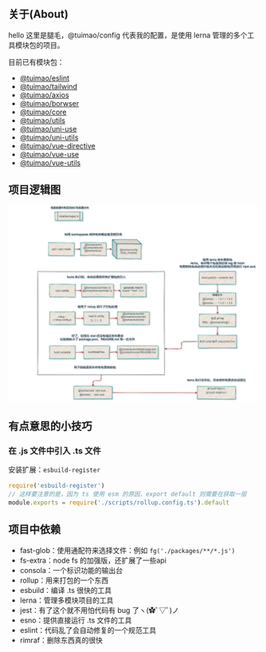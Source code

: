 ## 关于(About)

hello 这里是腿毛，@tuimao/config 代表我的配置，是使用 lerna 管理的多个工具模块包的项目。

目前已有模块包：

- [@tuimao/eslint](./packages/eslint)
- [@tuimao/tailwind](./packages/tailwind)
- [@tuimao/axios](./packages/axios)
- [@tuimao/borwser](./packages/borwser)
- [@tuimao/core](./packages/core)
- [@tuimao/utils](./packages/utils)
- [@tuimao/uni-use](./packages/uni-use)
- [@tuimao/uni-utils](./packages/uni-utils)
- [@tuimao/vue-directive](./packages/vue-directive)
- [@tuimao/vue-use](./packages/vue-use)
- [@tuimao/vue-utils](./packages/vue-utils)

## 项目逻辑图

![steps](./meta/images/tuimao-config-steps.png)

## 有点意思的小技巧

### 在 .js 文件中引入 .ts 文件

安装扩展：`esbuild-register`

~~~js
require('esbuild-register')
// 这样要注意的是，因为 ts 使用 esm 的原因，export default 则需要在获取一层
module.exports = require('./scripts/rollup.config.ts').default
~~~

## 项目中依赖

- fast-glob：使用通配符来选择文件：例如 `fg('./packages/**/*.js')`
- fs-extra：node fs 的加强版，还扩展了一些api
- consola：一个标识功能的输出台
- rollup：用来打包的一个东西
- esbuild：编译 .ts 很快的工具
- lerna：管理多模块项目的工具
- jest：有了这个就不用怕代码有 bug 了ヽ(✿ﾟ▽ﾟ)ノ
- esno：提供直接运行 .ts 文件的工具
- eslint：代码乱了会自动修复的一个规范工具
- rimraf：删除东西真的很快

